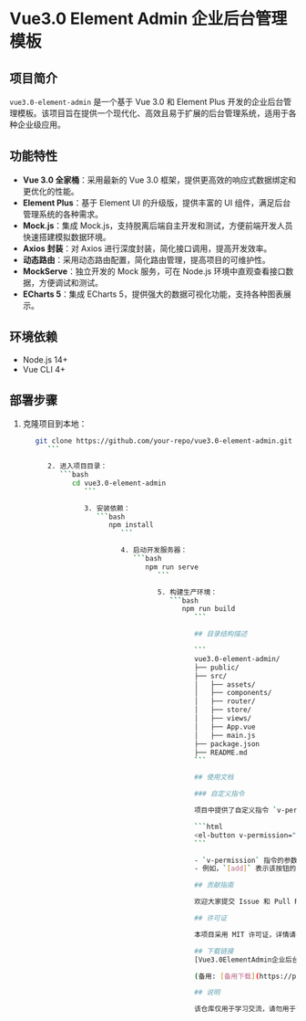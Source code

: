 # Vue3.0 Element Admin 企业后台管理模板

## 项目简介

`vue3.0-element-admin` 是一个基于 Vue 3.0 和 Element Plus 开发的企业后台管理模板。该项目旨在提供一个现代化、高效且易于扩展的后台管理系统，适用于各种企业级应用。

## 功能特性

- **Vue 3.0 全家桶**：采用最新的 Vue 3.0 框架，提供更高效的响应式数据绑定和更优化的性能。
- **Element Plus**：基于 Element UI 的升级版，提供丰富的 UI 组件，满足后台管理系统的各种需求。
- **Mock.js**：集成 Mock.js，支持脱离后端自主开发和测试，方便前端开发人员快速搭建模拟数据环境。
- **Axios 封装**：对 Axios 进行深度封装，简化接口调用，提高开发效率。
- **动态路由**：采用动态路由配置，简化路由管理，提高项目的可维护性。
- **MockServe**：独立开发的 Mock 服务，可在 Node.js 环境中直观查看接口数据，方便调试和测试。
- **ECharts 5**：集成 ECharts 5，提供强大的数据可视化功能，支持各种图表展示。

## 环境依赖

- Node.js 14+
- Vue CLI 4+

## 部署步骤

1. 克隆项目到本地：
   ```bash
      git clone https://github.com/your-repo/vue3.0-element-admin.git
         ```

         2. 进入项目目录：
            ```bash
               cd vue3.0-element-admin
                  ```

                  3. 安装依赖：
                     ```bash
                        npm install
                           ```

                           4. 启动开发服务器：
                              ```bash
                                 npm run serve
                                    ```

                                    5. 构建生产环境：
                                       ```bash
                                          npm run build
                                             ```

                                             ## 目录结构描述

                                             ```
                                             vue3.0-element-admin/
                                             ├── public/
                                             ├── src/
                                             │   ├── assets/
                                             │   ├── components/
                                             │   ├── router/
                                             │   ├── store/
                                             │   ├── views/
                                             │   ├── App.vue
                                             │   ├── main.js
                                             ├── package.json
                                             ├── README.md
                                             ```

                                             ## 使用文档

                                             ### 自定义指令

                                             项目中提供了自定义指令 `v-permission`，用于控制按钮的权限。

                                             ```html
                                             <el-button v-permission="[add]" size="mini" type="primary">添加</el-button>
                                             ```

                                             - `v-permission` 指令的参数为一个数组，数组元素为按钮所对应的键值。
                                             - 例如，`[add]` 表示该按钮的权限为 `add`。

                                             ## 贡献指南

                                             欢迎大家提交 Issue 和 Pull Request，共同完善这个项目。

                                             ## 许可证

                                             本项目采用 MIT 许可证，详情请参阅 [LICENSE](LICENSE) 文件。

                                             ## 下载链接
                                             [Vue3.0ElementAdmin企业后台管理模板](https://pan.quark.cn/s/589d7c221c6f) 

                                             (备用: [备用下载](https://pan.baidu.com/s/1cWbcmlgynF3_o1MAYe32Mw?pwd=1234))

                                             ## 说明

                                             该仓库仅用于学习交流，请勿用于商业用途。
